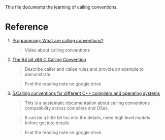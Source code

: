This file documents the learning of calling conventions.

# Reference


1. [Programming: What are calling conventions?](https://www.youtube.com/watch?v=JHGTXM3oIs0)

    > Video about calling conventions


2. [The 64 bit x86 C Calling Convention](https://aaronbloomfield.github.io/pdr/book/x86-64bit-ccc-chapter.pdf)

    > Describe caller and callee rules and provide an example to demonstrate.

    > Find the reading note on google drive

3. [5.Calling conventions for different C++ compilers and operating systems](https://agner.org/optimize/calling_conventions.pdf)

    > This is a systematic documentation about calling conventions compatibility across compilers and OSes.

    > It can be a little bit too into the details, need high level models before get into details.

    > Find the reading note on google drive
